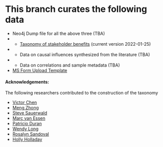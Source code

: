 # This branch curates the following data
- Neo4j Dump file for all the above three (TBA)
- - [Taxonomy of stakeholder benefits](https://github.com/GoPeaks-AI/multi-stakeholder-benefits/blob/data/MSB%20Taxonomy%20(version%202020%2001%2025).xlsx) (current version 2022-01-25)
- - Data on causal influences synthesized from the literature (TBA)
- - Data on correlations and sample metadata (TBA)
- [MS Form Upload Template](https://github.com/GoPeaks-AI/multi-stakeholder-benefits/blob/data/MS_form_dataupload.xlsx)


#### Acknowledgements:
The following researchers contributed to the construction of the taxonomy
- [Victor Chen](https://gopeaks.org/)
- [Meng Zhong](https://scholar.google.com/citations?user=xHHDDPUAAAAJ&hl=en)
- [Steve Sauerwald](https://scholar.google.com/citations?user=kWDrFcsAAAAJ&hl=en)
- [Marc van Essen](https://scholar.google.com/citations?user=AWezk6oAAAAJ&hl=en)
- [Patricio Duran](https://scholar.google.com/citations?user=PGWxJFkAAAAJ&hl=en)
- [Wendy Long](https://www.linkedin.com/in/wendychengyilong/)
- [Rosalyn Sandoval](https://scholar.google.com/citations?user=rlJATFEAAAAJ&hl=en)
- [Holly Holladay](https://orgscience.charlotte.edu/directory/holly-holladay)
